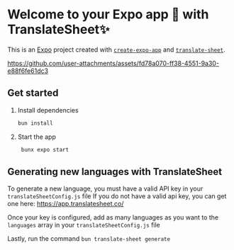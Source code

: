 # Welcome to your Expo app 👋 with TranslateSheet✨

This is an [Expo](https://expo.dev) project created with [`create-expo-app`](https://www.npmjs.com/package/create-expo-app) and [`translate-sheet`](https://www.translatesheet.co/).

https://github.com/user-attachments/assets/fd78a070-ff38-4551-9a30-e88f6fe61dc3

## Get started

1. Install dependencies

   ```bash
   bun install
   ```

2. Start the app

   ```bash
    bunx expo start
   ```

## Generating new languages with TranslateSheet

To generate a new language, you must have a valid API key in your `translateSheetConfig.js` file
If you do not have a valid api key, you can get one here: https://app.translatesheet.co/

Once your key is configured, add as many languages as you want to the `languages` array in your `translateSheetConfig.js` file

Lastly, run the command `bun translate-sheet generate` 


